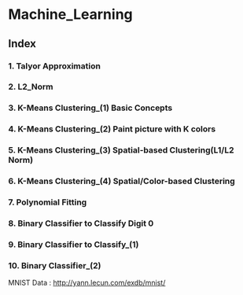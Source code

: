 # Machine_Learning

## Index

### 1.  Talyor Approximation
### 2.  L2_Norm
### 3.  K-Means Clustering_(1) Basic Concepts
### 4.  K-Means Clustering_(2) Paint picture with K colors
### 5.  K-Means Clustering_(3) Spatial-based Clustering(L1/L2 Norm)
### 6.  K-Means Clustering_(4) Spatial/Color-based Clustering
### 7.  Polynomial Fitting
### 8.  Binary Classifier to Classify Digit 0
### 9.  Binary Classifier to Classify_(1)
### 10. Binary Classifier_(2)

MNIST Data : http://yann.lecun.com/exdb/mnist/
